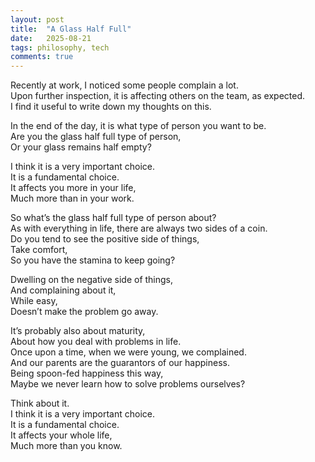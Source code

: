 ```yaml
---
layout: post
title:  "A Glass Half Full"
date:   2025-08-21
tags: philosophy, tech
comments: true
---
```


Recently at work, I noticed some people complain a lot.  
Upon further inspection, it is affecting others on the team, as expected.  
I find it useful to write down my thoughts on this.  


In the end of the day, it is what type of person you want to be.  
Are you the glass half full type of person,  
Or your glass remains half empty?  


I think it is a very important choice.  
It is a fundamental choice.  
It affects you more in your life,  
Much more than in your work.  


So what’s the glass half full type of person about?  
As with everything in life, there are always two sides of a coin.  
Do you tend to see the positive side of things,  
Take comfort,  
So you have the stamina to keep going?  


Dwelling on the negative side of things,  
And complaining about it,  
While easy,  
Doesn’t make the problem go away.  


It’s probably also about maturity,  
About how you deal with problems in life.  
Once upon a time, when we were young, we complained.  
And our parents are the guarantors of our happiness.  
Being spoon-fed happiness this way,  
Maybe we never learn how to solve problems ourselves?  


Think about it.  
I think it is a very important choice.  
It is a fundamental choice.  
It affects your whole life,  
Much more than you know.  
